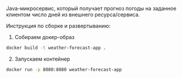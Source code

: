 Java-микросервис, который получает прогноз погоды на
заданное клиентом число дней из внешнего ресурса/сервиса.

Инструкция по сборке и развертыванию:

1. Собираем докер-образ
```bash
docker build -t weather-forecast-app .   
```
2. Запускаем контейнер
```bash
docker run -p 8080:8080 weather-forecast-app
```
